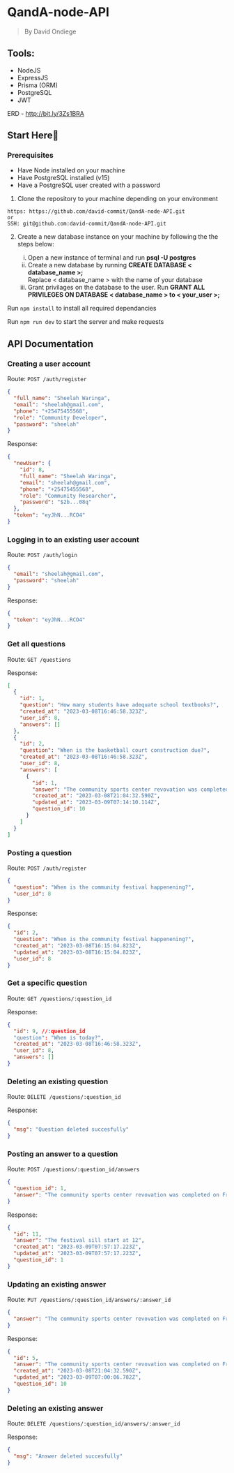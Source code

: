 # QandA-node-API

> By David Ondiege

## Tools:

- NodeJS
- ExpressJS
- Prisma (ORM)
- PostgreSQL
- JWT

ERD - http://bit.ly/3Zs1BRA

## Start Here🚀

### Prerequisites

- Have Node installed on your machine
- Have PostgreSQL installed (v15)
- Have a PostgreSQL user created with a password

1. Clone the repository to your machine depending on your environment

```
https: https://github.com/david-commit/QandA-node-API.git
or
SSH: git@github.com:david-commit/QandA-node-API.git
```

2.  Create a new database instance on your machine by following the the steps below:

    <ol type="i">
    <li>Open a new instance of terminal and run <strong>psql -U postgres</strong></li>
    <li>Create a new database by running <strong>CREATE DATABASE < database_name >;</strong>
    <br />
    Replace < database_name > with the name of your database
    </li>
    <li>Grant privilages on the database to the user. Run <strong>GRANT ALL PRIVILEGES ON DATABASE < database_name > to < your_user >;</strong></li>
    </ol>

Run `npm install` to install all required dependancies

Run `npm run dev` to start the server and make requests

## API Documentation

### Creating a user account

Route: `POST /auth/register`

```json
{
  "full_name": "Sheelah Waringa",
  "email": "sheelah@gmail.com",
  "phone": "+25475455568",
  "role": "Community Developer",
  "password": "sheelah"
}
```

Response:

```json
{
  "newUser": {
    "id": 8,
    "full_name": "Sheelah Waringa",
    "email": "sheelah@gmail.com",
    "phone": "+25475455568",
    "role": "Community Researcher",
    "password": "$2b...08q"
  },
  "token": "eyJhN...RCO4"
}
```

### Logging in to an existing user account

Route: `POST /auth/login`

```json
{
  "email": "sheelah@gmail.com",
  "password": "sheelah"
}
```

Response:

```json
{
  "token": "eyJhN...RCO4"
}
```

### Get all questions

Route: `GET /questions`

Response:

```json
[
  {
    "id": 1,
    "question": "How many students have adequate school textbooks?",
    "created_at": "2023-03-08T16:46:58.323Z",
    "user_id": 8,
    "answers": []
  },
  {
    "id": 2,
    "question": "When is the basketball court construction due?",
    "created_at": "2023-03-08T16:46:58.323Z",
    "user_id": 8,
    "answers": [
      {
        "id": 1,
        "answer": "The community sports center revovation was completed on Friday, the youth can now play basketball at the court.",
        "created_at": "2023-03-08T21:04:32.590Z",
        "updated_at": "2023-03-09T07:14:10.114Z",
        "question_id": 10
      }
    ]
  }
]
```

### Posting a question

Route: `POST /auth/register`

```json
{
  "question": "When is the community festival happenening?",
  "user_id": 8
}
```

Response:

```json
{
  "id": 2,
  "question": "When is the community festival happenening?",
  "created_at": "2023-03-08T16:15:04.823Z",
  "updated_at": "2023-03-08T16:15:04.823Z",
  "user_id": 8
}
```

### Get a specific question

Route: `GET /questions/:question_id`

Response:

```json
{
  "id": 9, //:question_id
  "question": "When is today?",
  "created_at": "2023-03-08T16:46:58.323Z",
  "user_id": 8,
  "answers": []
}
```

### Deleting an existing question

Route: `DELETE /questions/:question_id`

Response:

```json
{
  "msg": "Question deleted succesfully"
}
```

### Posting an answer to a question

Route: `POST /questions/:question_id/answers`

```json
{
  "question_id": 1,
  "answer": "The community sports center revovation was completed on Friday, the youth can now play basketball at the cort."
}
```

Response:

```json
{
  "id": 11,
  "answer": "The festival sill start at 12",
  "created_at": "2023-03-09T07:57:17.223Z",
  "updated_at": "2023-03-09T07:57:17.223Z",
  "question_id": 1
}
```

### Updating an existing answer

Route: `PUT /questions/:question_id/answers/:answer_id`

```json
{
  "answer": "The community sports center revovation was completed on Friday, the youth can now play basketball at the cort."
}
```

Response:

```json
{
  "id": 5,
  "answer": "The community sports center revovation was completed on Friday, the youth can now play basketball at the court.",
  "created_at": "2023-03-08T21:04:32.590Z",
  "updated_at": "2023-03-09T07:00:06.782Z",
  "question_id": 10
}
```

### Deleting an existing answer

Route: `DELETE /questions/:question_id/answers/:answer_id`

Response:

```json
{
  "msg": "Answer deleted succesfully"
}
```
